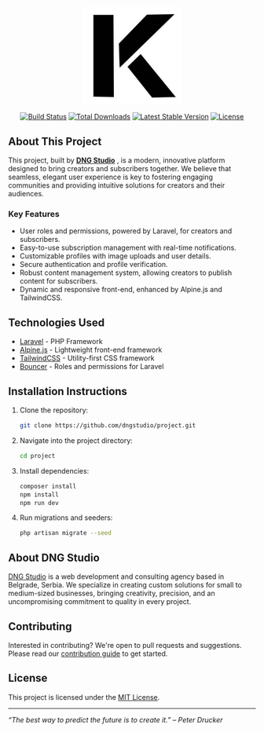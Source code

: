 <p align="center"><img src="https://github.com/dngstudio/kreator/blob/master/project_logo.jpg" width="200" alt="Kreator Logo"></p>

<p align="center">
<a href="https://github.com/dngstudio/project/actions"><img src="https://github.com/dngstudio/project/workflows/tests/badge.svg" alt="Build Status"></a>
<a href="https://packagist.org/packages/dngstudio/project"><img src="https://img.shields.io/packagist/dt/dngstudio/project" alt="Total Downloads"></a>
<a href="https://packagist.org/packages/dngstudio/project"><img src="https://img.shields.io/packagist/v/dngstudio/project" alt="Latest Stable Version"></a>
<a href="https://packagist.org/packages/dngstudio/project"><img src="https://img.shields.io/packagist/l/dngstudio/project" alt="License"></a>
</p>

## About This Project

This project, built by **[DNG Studio](https://dngstudio.co)** , is a modern, innovative platform designed to bring creators and subscribers together. We believe that seamless, elegant user experience is key to fostering engaging communities and providing intuitive solutions for creators and their audiences.

### Key Features

-   User roles and permissions, powered by Laravel, for creators and subscribers.
-   Easy-to-use subscription management with real-time notifications.
-   Customizable profiles with image uploads and user details.
-   Secure authentication and profile verification.
-   Robust content management system, allowing creators to publish content for subscribers.
-   Dynamic and responsive front-end, enhanced by Alpine.js and TailwindCSS.

## Technologies Used

-   [Laravel](https://laravel.com/docs) - PHP Framework
-   [Alpine.js](https://alpinejs.dev) - Lightweight front-end framework
-   [TailwindCSS](https://tailwindcss.com) - Utility-first CSS framework
-   [Bouncer](https://github.com/JosephSilber/bouncer) - Roles and permissions for Laravel

## Installation Instructions

1. Clone the repository:
    ```bash
    git clone https://github.com/dngstudio/project.git
    ```
2. Navigate into the project directory:
    ```bash
    cd project
    ```
3. Install dependencies:
    ```bash
    composer install
    npm install
    npm run dev
    ```
4. Run migrations and seeders:
    ```bash
    php artisan migrate --seed
    ```

## About DNG Studio

[DNG Studio](https://dngstudio.co) is a web development and consulting agency based in Belgrade, Serbia. We specialize in creating custom solutions for small to medium-sized businesses, bringing creativity, precision, and an uncompromising commitment to quality in every project.

## Contributing

Interested in contributing? We're open to pull requests and suggestions. Please read our [contribution guide](https://dngstudio.co/contribute) to get started.

## License

This project is licensed under the [MIT License](https://opensource.org/licenses/MIT).

---

_“The best way to predict the future is to create it.” – Peter Drucker_
